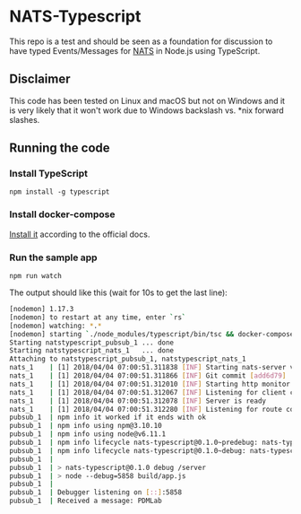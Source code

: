 # NATS-Typescript

This repo is a test and should be seen as a foundation for discussion to have typed Events/Messages for [NATS](https://nats.io) in Node.js using TypeScript.

## Disclaimer
This code has been tested on Linux and macOS but not on Windows and it is very likely that it won't work due to Windows backslash vs. *nix forward slashes. 

## Running the code
### Install TypeScript
```npm install -g typescript```

### Install docker-compose
[Install it](https://docs.docker.com/compose/install/) according to the official docs.

### Run the sample app
```npm run watch```

The output should like this (wait for 10s to get the last line):

```bash
[nodemon] 1.17.3
[nodemon] to restart at any time, enter `rs`
[nodemon] watching: *.*
[nodemon] starting `./node_modules/typescript/bin/tsc && docker-compose kill && docker-compose up`
Starting natstypescript_pubsub_1 ... done
Starting natstypescript_nats_1   ... done
Attaching to natstypescript_pubsub_1, natstypescript_nats_1
nats_1    | [1] 2018/04/04 07:00:51.311838 [INF] Starting nats-server version 1.1.0
nats_1    | [1] 2018/04/04 07:00:51.311866 [INF] Git commit [add6d79]
nats_1    | [1] 2018/04/04 07:00:51.312010 [INF] Starting http monitor on 0.0.0.0:8222
nats_1    | [1] 2018/04/04 07:00:51.312067 [INF] Listening for client connections on 0.0.0.0:4222
nats_1    | [1] 2018/04/04 07:00:51.312078 [INF] Server is ready
nats_1    | [1] 2018/04/04 07:00:51.312280 [INF] Listening for route connections on 0.0.0.0:6222
pubsub_1  | npm info it worked if it ends with ok
pubsub_1  | npm info using npm@3.10.10
pubsub_1  | npm info using node@v6.11.1
pubsub_1  | npm info lifecycle nats-typescript@0.1.0~predebug: nats-typescript@0.1.0
pubsub_1  | npm info lifecycle nats-typescript@0.1.0~debug: nats-typescript@0.1.0
pubsub_1  | 
pubsub_1  | > nats-typescript@0.1.0 debug /server
pubsub_1  | > node --debug=5858 build/app.js
pubsub_1  | 
pubsub_1  | Debugger listening on [::]:5858
pubsub_1  | Received a message: PDMLab
```
